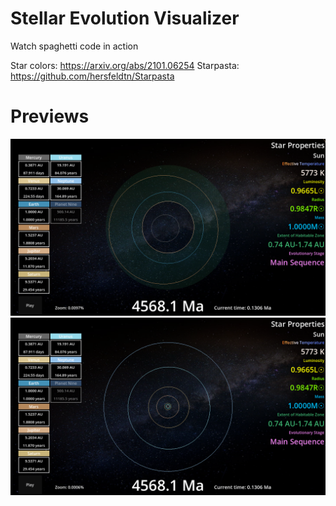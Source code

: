 # Stellar Evolution Visualizer

Watch spaghetti code in action

Star colors: https://arxiv.org/abs/2101.06254
Starpasta: https://github.com/hersfeldtn/Starpasta

# Previews

![The inner solar system](/showcase/2025-09-10T08:30:30.png)
![The outer solar system](/showcase/2025-09-10T08:30:33.png)
